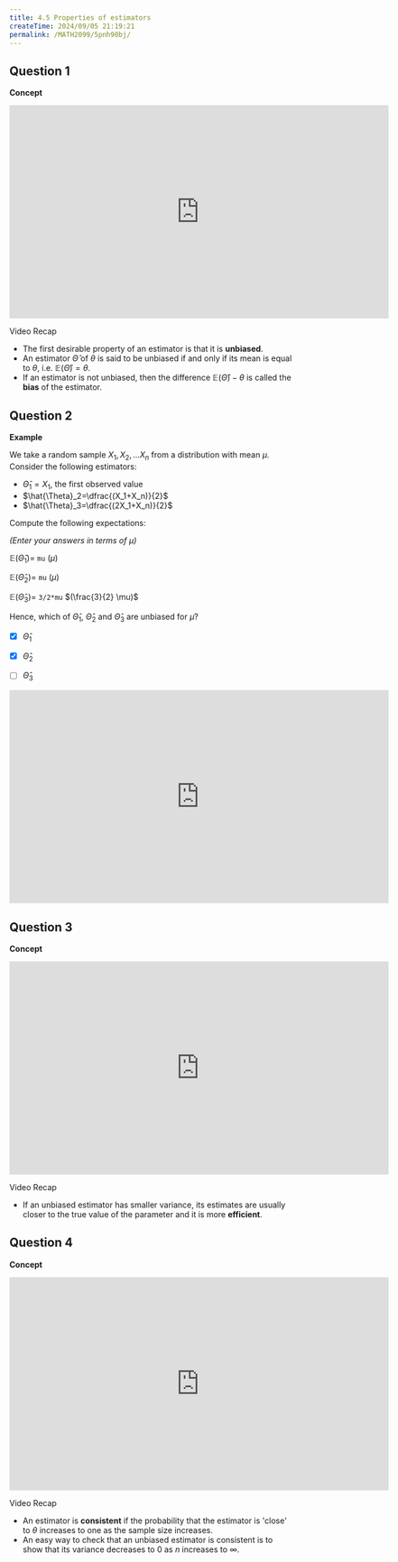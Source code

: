 ```yaml
---
title: 4.5 Properties of estimators
createTime: 2024/09/05 21:19:21
permalink: /MATH2099/5pnh90bj/
---
```


## Question 1

<div class="how_qb">

**Concept**

<iframe width="672" height="378" src="https://www.youtube.com/embed/QllzO99vplA" title="L4 14 Unbiased Estimators" frameborder="0" allow="accelerometer; autoplay; clipboard-write; encrypted-media; gyroscope; picture-in-picture; web-share" referrerpolicy="strict-origin-when-cross-origin" allowfullscreen></iframe>

Video Recap

- The first desirable property of an estimator is that it is **unbiased**.
- An estimator $\hat{\Theta}$ of $\theta$ is said to be unbiased if and only if its mean is equal to $\theta$, i.e. $\mathbb{E}\left(\hat{\Theta}\right)=\theta$.
- If an estimator is not unbiased, then the difference $\mathbb{E}(\hat{\Theta})-\theta$ is called the **bias** of the estimator.


</div>

## Question 2

<div class="how_qb">

**Example**

We take a random sample $X_1,X_2,\ldots X_n$ from a distribution with mean $\mu$. Consider the following estimators:

- $\hat{\Theta}_1=X_1$, the first observed value
- $\hat{\Theta}_2=\dfrac{(X_1+X_n)}{2}$
- $\hat{\Theta}_3=\dfrac{(2X_1+X_n)}{2}$


Compute the following expectations:

*(Enter your answers in terms of $\mu$)*

$\mathbb{E} \left(\hat{\Theta}_1\right) =$ `mu` $(\mu)$


$\mathbb{E} \left(\hat{\Theta}_2\right) =$ `mu` $(\mu)$


$\mathbb{E} \left(\hat{\Theta}_3\right) =$ `3/2*mu` $(\frac{3}{2} \mu)$


Hence, which of $\hat{\Theta}_1$, $\hat{\Theta}_2$ and $\hat{\Theta}_3$ are unbiased for $\mu$?

- [x] $\hat{\Theta}_1$

- [x] $\hat{\Theta}_2$

- [ ] $\hat{\Theta}_3$

<iframe width="672" height="378" src="https://www.youtube.com/embed/B-stiEePk_g" title="L4 15 Unbiased Estimator Example" frameborder="0" allow="accelerometer; autoplay; clipboard-write; encrypted-media; gyroscope; picture-in-picture; web-share" referrerpolicy="strict-origin-when-cross-origin" allowfullscreen></iframe>

</div>

## Question 3

<div class="how_qb">

**Concept**

<iframe width="672" height="378" src="https://www.youtube.com/embed/ITpyk2zpJuc" title="L4 16 Efficient Estimators" frameborder="0" allow="accelerometer; autoplay; clipboard-write; encrypted-media; gyroscope; picture-in-picture; web-share" referrerpolicy="strict-origin-when-cross-origin" allowfullscreen></iframe>

Video Recap

- If an unbiased estimator has smaller variance, its estimates are usually closer to the true value of the parameter and it is more **efficient**.

</div>


## Question 4

<div class="how_qb">

**Concept**

<iframe width="672" height="378" src="https://www.youtube.com/embed/707RWnZ6oiI" title="L4 17 Consistent Estimators" frameborder="0" allow="accelerometer; autoplay; clipboard-write; encrypted-media; gyroscope; picture-in-picture; web-share" referrerpolicy="strict-origin-when-cross-origin" allowfullscreen></iframe>

Video Recap

- An estimator is **consistent** if the probability that the estimator is 'close' to $\theta$ increases to one as the sample size increases.
- An easy way to check that an unbiased estimator is consistent is to show that its variance decreases to 0 as $n$ increases to $\infty$.

</div>





